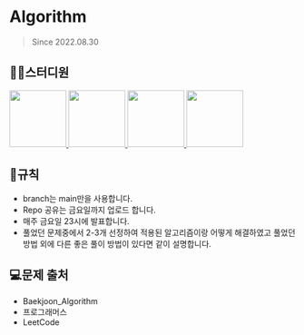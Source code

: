 # Algorithm
> Since 2022.08.30
## 👨‍💻스터디원
<p>
<a href="https://github.com/shyeon4643">
  <img src="https://avatars.githubusercontent.com/u/62410059?v=4" width="100">
</a>
<a href="https://github.com/Kor-YJ">
  <img src="https://avatars.githubusercontent.com/u/101186255?s=60&v=4" width="100">
</a>
<a href="https://github.com/bhcvanvanmumani">
  <img src="https://avatars.githubusercontent.com/u/101186255?s=60&v=4" width="100">
</a>
<a href="https://github.com/hokyun-tazo">
  <img src="https://avatars.githubusercontent.com/u/104821475?v=4" width="100">
</a>
</p>

## 📜규칙
- branch는 main만을 사용합니다.
- Repo 공유는 금요일까지 업로드 합니다.
- 매주 금요일 23시에 발표합니다.
- 풀었던 문제중에서 2-3개 선정하여 적용된 알고리즘이랑 어떻게 해결하였고 풀었던 방법 외에 다른 좋은 풀이 방법이 있다면 같이 설명합니다.


## 💻문제 출처
- Baekjoon_Algorithm
- 프로그래머스
- LeetCode
